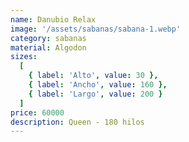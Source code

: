 ```yaml
---
name: Danubio Relax
image: '/assets/sabanas/sabana-1.webp'
category: sabanas
material: Algodon
sizes:
  [
    { label: 'Alto', value: 30 },
    { label: 'Ancho', value: 160 },
    { label: 'Largo', value: 200 }
  ]
price: 60000
description: Queen - 180 hilos
---
```

